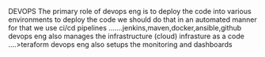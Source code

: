 DEVOPS 
The primary role of devops eng is to deploy the code into various environments 
to deploy the code we should do that in an automated manner for that we use ci/cd pipelines .......jenkins,maven,docker,ansible,github
devops eng also manages the infrastructure (cloud) infrasture as a code ....>teraform
devops eng also setups the monitoring and dashboards
